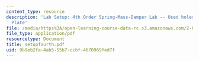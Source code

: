 ```yaml
---
content_type: resource
description: 'Lab Setup: 4th Order Spring-Mass-Damper Lab -- Used holes in the Optical
  Plate'
file: /media/https%3A/open-learning-course-data-rc.s3.amazonaws.com/2-004-modeling-dynamics-and-control-ii-spring-2003/9b9eb2fa4ab555b7ccbf4670969fed7f_setupfourth.pdf
file_type: application/pdf
resourcetype: Document
title: setupfourth.pdf
uid: 9b9eb2fa-4ab5-55b7-ccbf-4670969fed7f
---
```


